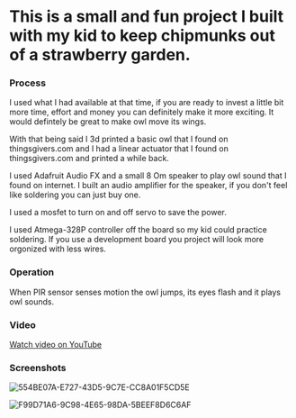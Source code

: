 # This is a small and fun project I built with my kid to keep chipmunks out of a strawberry garden.

### Process
I used what I had available at that time, if you are ready to invest a little bit more time, effort and money you can definitely make it more exciting.
It would defintely be great to make owl move its wings.

With that being said I 3d printed a basic owl that I found on thingsgivers.com and I had a linear actuator that I found on thingsgivers.com and printed a while back.

I used Adafruit Audio FX and a small 8 Om speaker to play owl sound that I found on internet. I built an audio amplifier for the speaker, if you don't feel like soldering you can just buy one.

I used a mosfet to turn on and off servo to save the power.

I used Atmega-328P controller off the board so my kid could practice soldering. If you use a development board you project will look more orgonized with less wires.

### Operation
When PIR sensor senses motion the owl jumps, its eyes flash and it plays owl sounds.

### Video
[Watch video on YouTube](https://youtu.be/o-kEXzd0pFU)

### Screenshots
![554BE07A-E727-43D5-9C7E-CC8A01F5CD5E](https://user-images.githubusercontent.com/86169204/181380118-35639401-5eb5-4b91-98bb-ec0be8588dce.JPEG)

![F99D71A6-9C98-4E65-98DA-5BEEF8D6C6AF](https://user-images.githubusercontent.com/86169204/181380240-dddba09c-7dee-484a-84bc-6cc499fb339b.JPEG)
